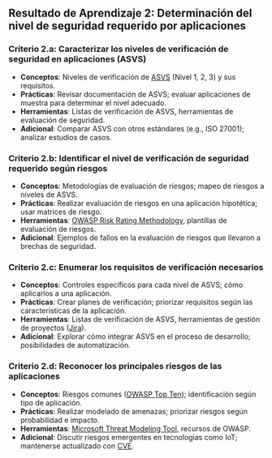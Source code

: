 ## Resultado de Aprendizaje 2: Determinación del nivel de seguridad requerido por aplicaciones

### Criterio 2.a: Caracterizar los niveles de verificación de seguridad en aplicaciones (ASVS)
- **Conceptos**: Niveles de verificación de [ASVS](https://owasp.org/www-project-application-security-verification-standard/) (Nivel 1, 2, 3) y sus requisitos.
- **Prácticas**: Revisar documentación de ASVS; evaluar aplicaciones de muestra para determinar el nivel adecuado.
- **Herramientas**: Listas de verificación de ASVS, herramientas de evaluación de seguridad.
- **Adicional**: Comparar ASVS con otros estándares (e.g., ISO 27001); analizar estudios de casos.

### Criterio 2.b: Identificar el nivel de verificación de seguridad requerido según riesgos
- **Conceptos**: Metodologías de evaluación de riesgos; mapeo de riesgos a niveles de ASVS.
- **Prácticas**: Realizar evaluación de riesgos en una aplicación hipotética; usar matrices de riesgo.
- **Herramientas**: [OWASP Risk Rating Methodology](https://owasp.org/www-community/OWASP_Risk_Rating_Methodology), plantillas de evaluación de riesgos.
- **Adicional**: Ejemplos de fallos en la evaluación de riesgos que llevaron a brechas de seguridad.

### Criterio 2.c: Enumerar los requisitos de verificación necesarios
- **Conceptos**: Controles específicos para cada nivel de ASVS; cómo aplicarlos a una aplicación.
- **Prácticas**: Crear planes de verificación; priorizar requisitos según las características de la aplicación.
- **Herramientas**: Listas de verificación de ASVS, herramientas de gestión de proyectos ([Jira](https://www.atlassian.com/software/jira)).
- **Adicional**: Explorar cómo integrar ASVS en el proceso de desarrollo; posibilidades de automatización.

### Criterio 2.d: Reconocer los principales riesgos de las aplicaciones
- **Conceptos**: Riesgos comunes ([OWASP Top Ten](https://owasp.org/www-project-top-ten/)); identificación según tipo de aplicación.
- **Prácticas**: Realizar modelado de amenazas; priorizar riesgos según probabilidad e impacto.
- **Herramientas**: [Microsoft Threat Modeling Tool](https://www.microsoft.com/en-us/securityengineering/sdl/threatmodeling), recursos de OWASP.
- **Adicional**: Discutir riesgos emergentes en tecnologías como IoT; mantenerse actualizado con [CVE](https://cve.mitre.org/).